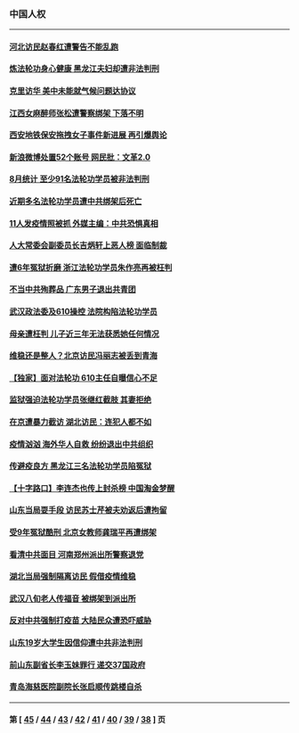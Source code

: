 ### 中国人权
---
#### [河北访民赵春红遭警告不能乱跑](../../pages/ncid278/n13210110.md) 
#### [炼法轮功身心健康 黑龙江夫妇却遭非法判刑](../../pages/ncid278/n13206061.md) 
#### [克里访华 美中未能就气候问题达协议](../../pages/ncid278/n13208890.md) 
#### [江西女麻醉师张松遭警察绑架 下落不明](../../pages/ncid278/n13205815.md) 
#### [西安地铁保安拖拽女子事件新进展 再引爆舆论](../../pages/ncid278/n13208631.md) 
#### [新浪微博处置52个账号 网民批：文革2.0](../../pages/ncid278/n13208092.md) 
#### [8月统计 至少91名法轮功学员被非法判刑](../../pages/ncid278/n13207994.md) 
#### [近期多名法轮功学员遭中共绑架后死亡](../../pages/ncid278/n13206641.md) 
#### [11人发疫情照被抓 外媒主编：中共恐惧真相](../../pages/ncid278/n13206210.md) 
#### [人大常委会副委员长吉炳轩上恶人榜 面临制裁](../../pages/ncid278/n13205229.md) 
#### [遭6年冤狱折磨 浙江法轮功学员朱作亮再被枉判](../../pages/ncid278/n13203567.md) 
#### [不当中共殉葬品 广东男子退出共青团](../../pages/ncid278/n13201150.md) 
#### [武汉政法委及610操控 法院构陷法轮功学员](../../pages/ncid278/n13202690.md) 
#### [母亲遭枉判 儿子近三年无法获悉她任何情况](../../pages/ncid278/n13201045.md) 
#### [维稳还是整人？北京访民冯丽志被丢到青海](../../pages/ncid278/n13202734.md) 
#### [【独家】面对法轮功 610主任自曝信心不足](../../pages/ncid278/n13199374.md) 
#### [监狱强迫法轮功学员张继红截肢 其妻拒绝](../../pages/ncid278/n13200763.md) 
#### [在京遭暴力截访 湖北访民：连犯人都不如](../../pages/ncid278/n13201306.md) 
#### [疫情汹汹 海外华人自救 纷纷退出中共组织](../../pages/ncid278/n13200952.md) 
#### [传避疫良方 黑龙江三名法轮功学员陷冤狱](../../pages/ncid278/n13198098.md) 
#### [【十字路口】李连杰也传上封杀榜 中国淘金梦醒](../../pages/ncid278/n13200103.md) 
#### [山东当局耍手段 访民苏士芹被夫劝返后遭拘留](../../pages/ncid278/n13199608.md) 
#### [受9年冤狱酷刑 北京女教师龚瑞平再遭绑架](../../pages/ncid278/n13184203.md) 
#### [看清中共面目 河南郑州派出所警察退党](../../pages/ncid278/n13199317.md) 
#### [湖北当局强制隔离访民 假借疫情维稳](../../pages/ncid278/n13196437.md) 
#### [武汉八旬老人传福音 被绑架到派出所](../../pages/ncid278/n13195849.md) 
#### [反对中共强制打疫苗 大陆民众遭恐吓威胁](../../pages/ncid278/n13197429.md) 
#### [山东19岁大学生因信仰遭中共非法判刑](../../pages/ncid278/n13197510.md) 
#### [前山东副省长李玉妹罪行 递交37国政府](../../pages/ncid278/n13195924.md) 
#### [青岛海慈医院副院长张启顺传跳楼自杀](../../pages/ncid278/n13192714.md) 

---
#### 第 [ [45](./45.md) / [44](./44.md) / [43](./43.md) / [42](./42.md) / [41](./41.md) / [40](./40.md) / [39](./39.md) / [38](./38.md) ] 页
